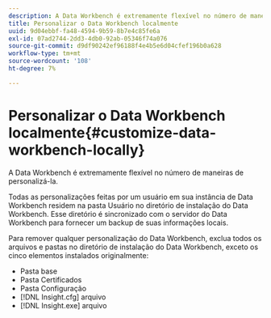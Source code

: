 ```yaml
---
description: A Data Workbench é extremamente flexível no número de maneiras de personalizá-la.
title: Personalizar o Data Workbench localmente
uuid: 9d04ebbf-fa48-4594-9b59-8b7e4c85fe6a
exl-id: 07ad2744-2dd3-4db0-92ab-05346f74a076
source-git-commit: d9df90242ef96188f4e4b5e6d04cfef196b0a628
workflow-type: tm+mt
source-wordcount: '108'
ht-degree: 7%

---
```


# Personalizar o Data Workbench localmente{#customize-data-workbench-locally}

A Data Workbench é extremamente flexível no número de maneiras de personalizá-la.

Todas as personalizações feitas por um usuário em sua instância de Data Workbench residem na pasta Usuário no diretório de instalação do Data Workbench. Esse diretório é sincronizado com o servidor do Data Workbench para fornecer um backup de suas informações locais.

Para remover qualquer personalização do Data Workbench, exclua todos os arquivos e pastas no diretório de instalação do Data Workbench, exceto os cinco elementos instalados originalmente:

* Pasta base
* Pasta Certificados
* Pasta Configuração
* [!DNL Insight.cfg] arquivo
* [!DNL Insight.exe] arquivo
